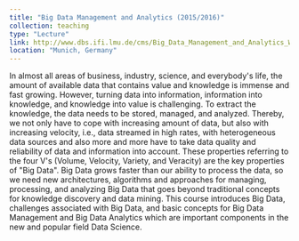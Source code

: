 ```yaml
---
title: "Big Data Management and Analytics (2015/2016)"
collection: teaching
type: "Lecture"
link: http://www.dbs.ifi.lmu.de/cms/Big_Data_Management_and_Analytics_WS1516
location: "Munich, Germany"
---
```


In almost all areas of business, industry, science, and everybody's life, the amount of available data that contains value and knowledge is immense and fast growing. However, turning data into information, information into knowledge, and knowledge into value is challenging. To extract the knowledge, the data needs to be stored, managed, and analyzed. Thereby, we not only have to cope with increasing amount of data, but also with increasing velocity, i.e., data streamed in high rates, with heterogeneous data sources and also more and more have to take data quality and reliability of data and information into account. These properties referring to the four V's (Volume, Velocity, Variety, and Veracity) are the key properties of "Big Data". Big Data grows faster than our ability to process the data, so we need new architectures, algorithms and approaches for managing, processing, and analyzing Big Data that goes beyond traditional concepts for knowledge discovery and data mining. This course introduces Big Data, challenges associated with Big Data, and basic concepts for Big Data Management and Big Data Analytics which are important components in the new and popular field Data Science.
